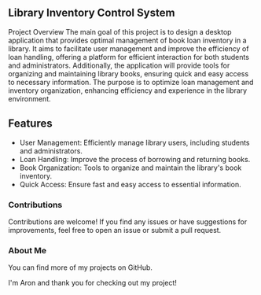 ## Library Inventory Control System
Project Overview
The main goal of this project is to design a desktop application that provides optimal management of book loan inventory in a library. It aims to facilitate user management and improve the efficiency of loan handling, offering a platform for efficient interaction for both students and administrators. Additionally, the application will provide tools for organizing and maintaining library books, ensuring quick and easy access to necessary information. The purpose is to optimize loan management and inventory organization, enhancing efficiency and experience in the library environment.

## Features
- User Management: Efficiently manage library users, including students and administrators.
- Loan Handling: Improve the process of borrowing and returning books.
- Book Organization: Tools to organize and maintain the library's book inventory.
- Quick Access: Ensure fast and easy access to essential information.

### Contributions
Contributions are welcome! If you find any issues or have suggestions for improvements, feel free to open an issue or submit a pull request.

### About Me
You can find more of my projects on GitHub.

I'm Aron and thank you for checking out my project!

